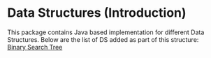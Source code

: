 # Data Structures (Introduction)
This package contains Java based implementation for different Data Structures. Below are the list of DS added as part of this structure: <br />
[Binary Search Tree](src/main/java/com/vplus/bst/BstDetail.md)
